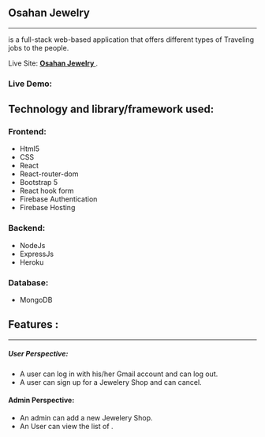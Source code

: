 ## Osahan Jewelry
---
is a full-stack web-based application that offers different types of Traveling jobs to the people.

Live Site:  **[ Osahan Jewelry ](https://osahan-jewelry.web.app/)**. 

### Live Demo:


## Technology and library/framework used:
### Frontend: 
- Html5
- CSS 
- React 
- React-router-dom 
- Bootstrap 5 
- React hook form 
- Firebase Authentication
- Firebase Hosting
### Backend: 
- NodeJs 
- ExpressJs
- Heroku
### Database:
- MongoDB

## Features : 
---
##### User Perspective:
- A user can log in with his/her Gmail account and can log out.
- A user can sign up for a Jewelery  Shop and can cancel.

#### Admin Perspective:
- An admin can add a new Jewelery Shop.
- An User can view the list of . 
